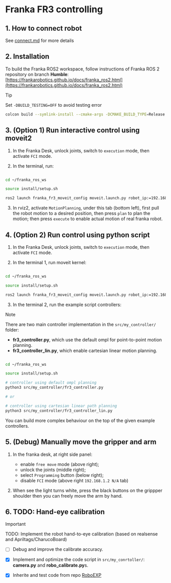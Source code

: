 # Franka FR3 controlling


## 1. How to connect robot

See [connect.md](connect.md) for more details


## 2. Installation

To build the Franka ROS2 workspace, follow instructions of Franka ROS 2 repository on branch **Humble**: [https://frankarobotics.github.io/docs/franka_ros2.html](https://frankarobotics.github.io/docs/franka_ros2.html)

> [!TIP]
> Set `-DBUILD_TESTING=OFF` to avoid testing error
> ```bash
> colcon build --symlink-install --cmake-args -DCMAKE_BUILD_TYPE=Release -DBUILD_TESTING=OFF
> ```


## 3. (Option 1) Run interactive control using moveit2


1. In the Franka Desk, unlock joints, switch to `execution` mode, then activate `FCI` mode.

2. In the terminal, run:
```bash

cd ~/franka_ros_ws

source install/setup.sh

ros2 launch franka_fr3_moveit_config moveit.launch.py robot_ip:=192.168.1.2

```
3. In rviz2, activate `MotionPlanning`, under this tab (bottom left), first pull the robot motion to a desired position, then press `plan` to plan the motion; then press `execute` to enable actual motion of real franka robot.


## 4. (Option 2) Run control using python script


1. In the Franka Desk, unlock joints, switch to `execution` mode, then activate `FCI` mode.

2. In the terminal 1, run moveit kernel:
```bash

cd ~/franka_ros_ws

source install/setup.sh

ros2 launch franka_fr3_moveit_config moveit.launch.py robot_ip:=192.168.1.2


```

3. In the terminal 2, run the example script controllers:

> [!NOTE]
> There are two main controller implementation in the `src/my_controller/` folder: 
>- **fr3_controller.py**, which use the default ompl for point-to-point motion planning.
>- **fr3_controller_lin.py**, which enable cartesian linear motion planning.

```bash

cd ~/franka_ros_ws

source install/setup.sh

# controller using default ompl planning
python3 src/my_controller/fr3_controller.py 

# or

# controller using cartesian linear path planning
python3 src/my_controller/fr3_controller_lin.py 

```

You can build more complex behaviour on the top of the given example controllers.

## 5. (Debug) Manually move the gripper and arm

1. In the franka desk, at right side panel: 
    - enable `free move` mode (above right); 
    - unlock the joints (middle right);
    - select `Programming` button (below right);
    - disable `FCI` mode (above right `192.168.1.2 N/A` tab)

2. When see the light turns white, press the black buttons on the grippper shoulder then you can freely move the arm by hand.


## 6. TODO: Hand-eye calibration

> [!IMPORTANT]
> TODO: Implement the robot hand-to-eye calibration (based on realsense and Apriltags/CharucoBoard)

- [ ] Debug and improve the calibrate accuracy.
- [x] Implement and optimize the code script in `src/my_conrtoller/`: **camera.py** and **robo_calibrate.py**s.
- [x] Inherite and test code from repo [RoboEXP](https://github.com/Jianghanxiao/RoboEXP/blob/master/roboexp/env/robo_calibrate.py)

